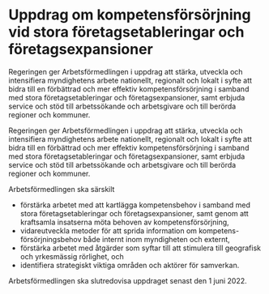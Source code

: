 # Uppdrag om kompetensförsörjning vid stora företagsetableringar och företagsexpansioner

Regeringen ger Arbetsförmedlingen i uppdrag att stärka, utveckla och intensifiera myndighetens arbete nationellt, regionalt och lokalt i syfte att bidra till en förbättrad och mer effektiv kompetensförsörjning i samband med stora företagsetableringar och företagsexpansioner, samt erbjuda service och stöd till arbetssökande och arbetsgivare och till berörda regioner och kommuner.

Regeringen ger Arbetsförmedlingen i uppdrag att stärka, utveckla och intensifiera myndighetens arbete nationellt, regionalt och lokalt i syfte att bidra till en förbättrad och mer effektiv kompetensförsörjning i samband med stora företagsetableringar och företagsexpansioner, samt erbjuda service och stöd till arbetssökande och arbetsgivare och till berörda regioner och kommuner.

Arbetsförmedlingen ska särskilt

* förstärka arbetet med att kartlägga kompetensbehov i samband med stora företagsetableringar och företagsexpansioner, samt genom att kraftsamla insatserna möta behoven av kompetensförsörjning,
* vidareutveckla metoder för att sprida information om kompetens-försörjningsbehov både internt inom myndigheten och externt,
* förstärka arbetet med åtgärder som syftar till att stimulera till geografisk och yrkesmässig rörlighet, och
* identifiera strategiskt viktiga områden och aktörer för samverkan.

Arbetsförmedlingen ska slutredovisa uppdraget senast den 1 juni 2022.
